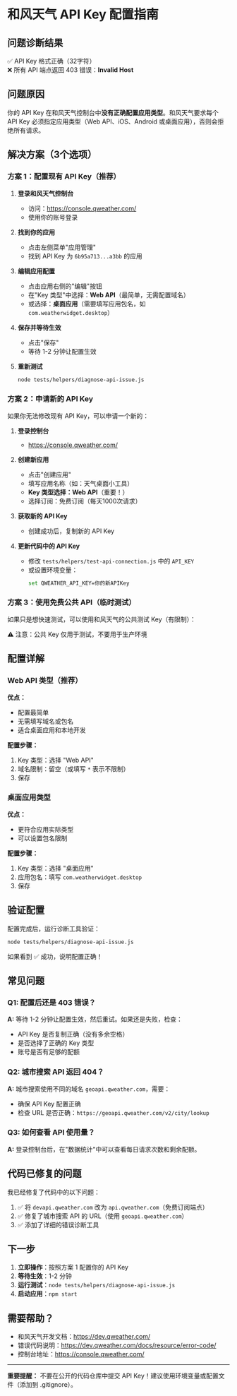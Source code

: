 # 和风天气 API Key 配置指南

## 问题诊断结果

✅ API Key 格式正确（32字符）  
❌ 所有 API 端点返回 403 错误：**Invalid Host**

## 问题原因

你的 API Key 在和风天气控制台中**没有正确配置应用类型**。和风天气要求每个 API Key 必须指定应用类型（Web API、iOS、Android 或桌面应用），否则会拒绝所有请求。

## 解决方案（3个选项）

### 方案 1：配置现有 API Key（推荐）

1. **登录和风天气控制台**
   - 访问：https://console.qweather.com/
   - 使用你的账号登录

2. **找到你的应用**
   - 点击左侧菜单"应用管理"
   - 找到 API Key 为 `6b95a713...a3bb` 的应用

3. **编辑应用配置**
   - 点击应用右侧的"编辑"按钮
   - 在"Key 类型"中选择：**Web API**（最简单，无需配置域名）
   - 或选择：**桌面应用**（需要填写应用包名，如 `com.weatherwidget.desktop`）

4. **保存并等待生效**
   - 点击"保存"
   - 等待 1-2 分钟让配置生效

5. **重新测试**
   ```bash
   node tests/helpers/diagnose-api-issue.js
   ```

### 方案 2：申请新的 API Key

如果你无法修改现有 API Key，可以申请一个新的：

1. **登录控制台**
   - https://console.qweather.com/

2. **创建新应用**
   - 点击"创建应用"
   - 填写应用名称（如：天气桌面小工具）
   - **Key 类型选择：Web API**（重要！）
   - 选择订阅：免费订阅（每天1000次请求）

3. **获取新的 API Key**
   - 创建成功后，复制新的 API Key

4. **更新代码中的 API Key**
   - 修改 `tests/helpers/test-api-connection.js` 中的 `API_KEY`
   - 或设置环境变量：
     ```bash
     set QWEATHER_API_KEY=你的新APIKey
     ```

### 方案 3：使用免费公共 API（临时测试）

如果只是想快速测试，可以使用和风天气的公共测试 Key（有限制）：

⚠️ 注意：公共 Key 仅用于测试，不要用于生产环境

## 配置详解

### Web API 类型（推荐）

**优点：**
- 配置最简单
- 无需填写域名或包名
- 适合桌面应用和本地开发

**配置步骤：**
1. Key 类型：选择 "Web API"
2. 域名限制：留空（或填写 `*` 表示不限制）
3. 保存

### 桌面应用类型

**优点：**
- 更符合应用实际类型
- 可以设置包名限制

**配置步骤：**
1. Key 类型：选择 "桌面应用"
2. 应用包名：填写 `com.weatherwidget.desktop`
3. 保存

## 验证配置

配置完成后，运行诊断工具验证：

```bash
node tests/helpers/diagnose-api-issue.js
```

如果看到 ✅ 成功，说明配置正确！

## 常见问题

### Q1: 配置后还是 403 错误？

**A:** 等待 1-2 分钟让配置生效，然后重试。如果还是失败，检查：
- API Key 是否复制正确（没有多余空格）
- 是否选择了正确的 Key 类型
- 账号是否有足够的配额

### Q2: 城市搜索 API 返回 404？

**A:** 城市搜索使用不同的域名 `geoapi.qweather.com`，需要：
- 确保 API Key 配置正确
- 检查 URL 是否正确：`https://geoapi.qweather.com/v2/city/lookup`

### Q3: 如何查看 API 使用量？

**A:** 登录控制台后，在"数据统计"中可以查看每日请求次数和剩余配额。

## 代码已修复的问题

我已经修复了代码中的以下问题：

1. ✅ 将 `devapi.qweather.com` 改为 `api.qweather.com`（免费订阅端点）
2. ✅ 修复了城市搜索 API 的 URL（使用 `geoapi.qweather.com`）
3. ✅ 添加了详细的错误诊断工具

## 下一步

1. **立即操作**：按照方案 1 配置你的 API Key
2. **等待生效**：1-2 分钟
3. **运行测试**：`node tests/helpers/diagnose-api-issue.js`
4. **启动应用**：`npm start`

## 需要帮助？

- 和风天气开发文档：https://dev.qweather.com/
- 错误代码说明：https://dev.qweather.com/docs/resource/error-code/
- 控制台地址：https://console.qweather.com/

---

**重要提醒：** 不要在公开的代码仓库中提交 API Key！建议使用环境变量或配置文件（添加到 .gitignore）。
